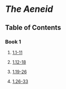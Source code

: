 # *The Aeneid*

## Table of Contents

### Book 1

1. [1.1-11](./Book1/Aeneid1.1-11.md)

2. [1.12-18](./Book1/Aeneid1.12-18.md)

3. [1.19-26](./Book1/Aeneid1.19-26.md)

4. [1.26-33](./Book1/Aeneid1.26-33.md)
